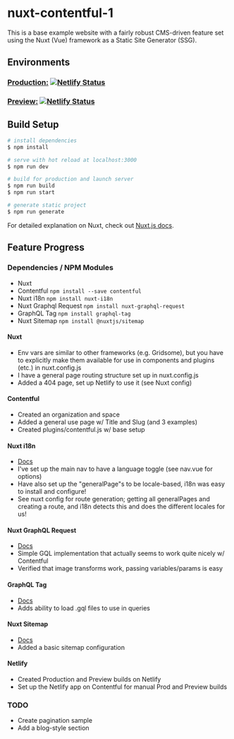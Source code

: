 # nuxt-contentful-1

This is a base example website with a fairly robust CMS-driven feature set using the Nuxt (Vue) framework as a Static Site Generator (SSG).

## Environments

### [Production:](https://nuxt-contentful-1.netlify.app/) [![Netlify Status](https://api.netlify.com/api/v1/badges/4318bc16-5642-4ba3-87b2-43dcf4e7edb3/deploy-status)](https://app.netlify.com/sites/nuxt-contentful-1/deploys)

### [Preview:](https://nuxt-contentful-1-preview.netlify.app/) [![Netlify Status](https://api.netlify.com/api/v1/badges/2bc06553-6ac1-4e32-a980-715c76d556f2/deploy-status)](https://app.netlify.com/sites/nuxt-contentful-1-preview/deploys)

## Build Setup

```bash
# install dependencies
$ npm install

# serve with hot reload at localhost:3000
$ npm run dev

# build for production and launch server
$ npm run build
$ npm run start

# generate static project
$ npm run generate
```

For detailed explanation on Nuxt, check out [Nuxt.js docs](https://nuxtjs.org).

## Feature Progress

### Dependencies / NPM Modules

- Nuxt
- Contentful `npm install --save contentful`
- Nuxt i18n `npm install nuxt-i18n`
- Nuxt Graphql Request `npm install nuxt-graphql-request`
- GraphQL Tag `npm install graphql-tag`
- Nuxt Sitemap `npm install @nuxtjs/sitemap`

#### Nuxt

- Env vars are similar to other frameworks (e.g. Gridsome), but you have to explicitly make them available for use in components and plugins (etc.) in nuxt.config.js
- I have a general page routing structure set up in nuxt.config.js
- Added a 404 page, set up Netlify to use it (see Nuxt config)

#### Contentful

- Created an organization and space
- Added a general use page w/ Title and Slug (and 3 examples)
- Created plugins/contentful.js w/ base setup

#### Nuxt i18n

- [Docs](https://i18n.nuxtjs.org/setup)
- I've set up the main nav to have a language toggle (see nav.vue for options)
- Have also set up the "generalPage"s to be locale-based, i18n was easy to install and configure!
- See nuxt config for route generation; getting all generalPages and creating a route, and i18n detects this and does the different locales for us!

#### Nuxt GraphQL Request

- [Docs](https://www.npmjs.com/package/nuxt-graphql-request)
- Simple GQL implementation that actually seems to work quite nicely w/ Contentful
- Verified that image transforms work, passing variables/params is easy

#### GraphQL Tag
- [Docs](https://www.npmjs.com/package/graphql-tag)
- Adds ability to load .gql files to use in queries

#### Nuxt Sitemap

- [Docs](https://sitemap.nuxtjs.org/)
- Added a basic sitemap configuration

#### Netlify

- Created Production and Preview builds on Netlify
- Set up the Netlify app on Contentful for manual Prod and Preview builds

### TODO

- Create pagination sample
- Add a blog-style section
